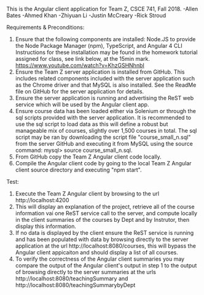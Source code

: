 This is the Angular client application for Team Z, CSCE 741, Fall 2018.
-Allen Bates
-Ahmed Khan
-Zhiyuan Li
-Justin McCreary
-Rick Stroud

Requirements & Preconditions:
1) Ensure that the following components are installed: Node.JS to provide the Node Package Manager (npm), TypeScript, and Angular 4 CLI
Instructions for these installation may be found in the homework tutorial assigned for class, see link below, at the 15min mark.
https://www.youtube.com/watch?v=KhzGSHNhnbI
2) Ensure the Team Z server application is installed from GitHub. This includes related components included with the server application such as the Chrome driver and that MySQL is also installed. See the ReadMe file on GitHub for the server application for details.
3) Ensure the server application is running and advertising the ReST web service which will be used by the Angular client app.
4) Ensure course data has been loaded either via Solenium or through the sql scripts provided with the server application. It is recommended to use the sql script to load data as this will define a robust but manageable mix of courses, slightly over 1,500 courses in total. The sql script may be ran by downloading the script file "course_small_n.sql" from the server GitHub and executing it from MySQL using the source command: mysql> source course_small_n.sql.
5) From GitHub copy the Team Z Angular client code locally.
6) Compile the Angular client code by going to the local Team Z Angular client source directory and executing "npm start".

Test:
1) Execute the Team Z Angular client by browsing to the url http://localhost:4200
2) This will display an explanation of the project, retrieve all of the course information vai one ReST service call to the server, and compute locally in the client summaries of the courses by Dept and by Instrutor, then display this information.
3) If no data is displayed by the client ensure the ReST service is running and has been populated with data by browsing directly to the server application at the url http://localhost:8080/courses, this will bypass the Angular client appicaiton and should display a list of all courses.
4) To verify the correctness of the Angular client summaries you may compare the output of the Angular client's output in step 1 to the output of browsing directly to the server summaries at the urls http://localhost:8080/teachingSummary and http://localhost:8080/teachingSummarybyDept
